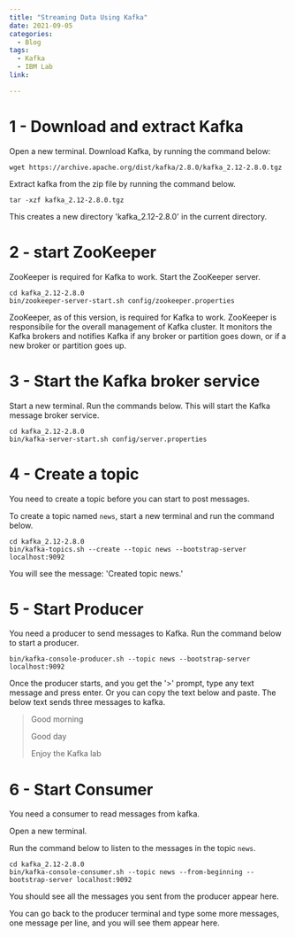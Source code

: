 ```yaml
---
title: "Streaming Data Using Kafka"
date: 2021-09-05
categories:
  - Blog
tags:
  - Kafka
  - IBM Lab
link:

---
```


# 1 - Download and extract Kafka
Open a new terminal.
Download Kafka, by running the command below:
```
wget https://archive.apache.org/dist/kafka/2.8.0/kafka_2.12-2.8.0.tgz

```

Extract kafka from the zip file by running the command below.
```
tar -xzf kafka_2.12-2.8.0.tgz
```
This creates a new directory 'kafka_2.12-2.8.0' in the current directory.

# 2 - start ZooKeeper
ZooKeeper is required for Kafka to work. Start the ZooKeeper server.
```
cd kafka_2.12-2.8.0
bin/zookeeper-server-start.sh config/zookeeper.properties
```
ZooKeeper, as of this version, is required for Kafka to work. ZooKeeper is responsibile for the overall management of Kafka cluster. It monitors the Kafka brokers and notifies Kafka if any broker or partition goes down, or if a new broker or partition goes up.


# 3 - Start the Kafka broker service
Start a new terminal.
Run the commands below. This will start the Kafka message broker service.
```
cd kafka_2.12-2.8.0
bin/kafka-server-start.sh config/server.properties
```

# 4 - Create a topic
You need to create a topic before you can start to post messages.

To create a topic named `news`, start a new terminal and run the command below.
```
cd kafka_2.12-2.8.0
bin/kafka-topics.sh --create --topic news --bootstrap-server localhost:9092
```
You will see the message: 'Created topic news.'

# 5 - Start Producer
You need a producer to send messages to Kafka. Run the command below to start a producer.
```
bin/kafka-console-producer.sh --topic news --bootstrap-server localhost:9092
```
Once the producer starts, and you get the '>' prompt, type any text message and press enter. Or you can copy the text below and paste. The below text sends three messages to kafka.
> Good morning
>
> Good day
>
> Enjoy the Kafka lab

# 6 - Start Consumer
You need a consumer to read messages from kafka.

Open a new terminal.

Run the command below to listen to the messages in the topic `news`.

```
cd kafka_2.12-2.8.0
bin/kafka-console-consumer.sh --topic news --from-beginning --bootstrap-server localhost:9092
```
You should see all the messages you sent from the producer appear here.

You can go back to the producer terminal and type some more messages, one message per line, and you will see them appear here.

